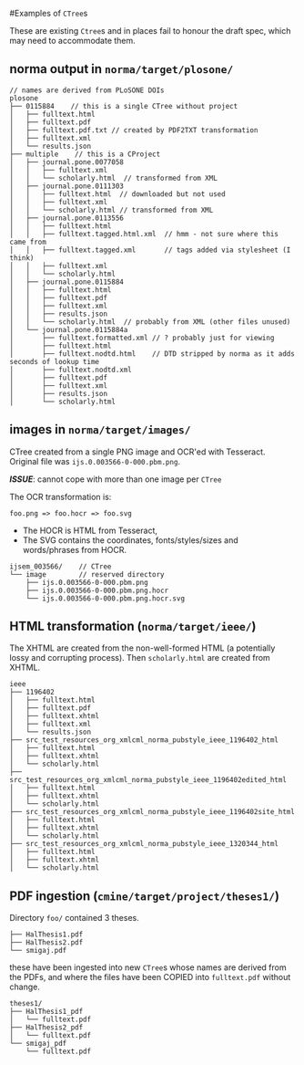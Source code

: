 #Examples of `CTree`s

These are existing `Ctree`s and in places fail to honour the draft spec, which may need to accommodate them.

## norma output in `norma/target/plosone/`

```
// names are derived from PLoSONE DOIs
plosone
├── 0115884    // this is a single CTree without project
│   ├── fulltext.html
│   ├── fulltext.pdf
│   ├── fulltext.pdf.txt // created by PDF2TXT transformation
│   ├── fulltext.xml
│   └── results.json
├── multiple    // this is a CProject
│   ├── journal.pone.0077058
│   │   ├── fulltext.xml
│   │   └── scholarly.html  // transformed from XML
│   ├── journal.pone.0111303
│   │   ├── fulltext.html  // downloaded but not used
│   │   ├── fulltext.xml
│   │   └── scholarly.html // transformed from XML 
│   ├── journal.pone.0113556
│   │   ├── fulltext.html
│   │   ├── fulltext.tagged.html.xml  // hmm - not sure where this came from
│   │   ├── fulltext.tagged.xml       // tags added via stylesheet (I think)
│   │   ├── fulltext.xml
│   │   └── scholarly.html
│   ├── journal.pone.0115884
│   │   ├── fulltext.html
│   │   ├── fulltext.pdf
│   │   ├── fulltext.xml
│   │   ├── results.json
│   │   └── scholarly.html  // probably from XML (other files unused)
│   └── journal.pone.0115884a
│       ├── fulltext.formatted.xml // ? probably just for viewing
│       ├── fulltext.html
│       ├── fulltext.nodtd.html    // DTD stripped by norma as it adds seconds of lookup time
│       ├── fulltext.nodtd.xml
│       ├── fulltext.pdf
│       ├── fulltext.xml
│       ├── results.json
│       └── scholarly.html
```

## images in `norma/target/images/`

CTree created from a single PNG image and OCR'ed with Tesseract. Original file was `ijs.0.003566-0-000.pbm.png`. 

***ISSUE***: cannot cope with more than one image per `CTree`

The OCR transformation is:
```
foo.png => foo.hocr => foo.svg
```

 * The HOCR is HTML from Tesseract, 
 * The SVG contains the coordinates, fonts/styles/sizes and words/phrases from HOCR.

```
ijsem_003566/    // CTree
└── image        // reserved directory
    ├── ijs.0.003566-0-000.pbm.png
    ├── ijs.0.003566-0-000.pbm.png.hocr
    └── ijs.0.003566-0-000.pbm.png.hocr.svg

```

## HTML transformation (`norma/target/ieee/`)

The XHTML are created from the non-well-formed HTML (a potentially lossy and corrupting process). Then
`scholarly.html` are created from XHTML.
```
ieee
├── 1196402
│   ├── fulltext.html
│   ├── fulltext.pdf
│   ├── fulltext.xhtml
│   ├── fulltext.xml
│   └── results.json
├── src_test_resources_org_xmlcml_norma_pubstyle_ieee_1196402_html
│   ├── fulltext.html
│   ├── fulltext.xhtml
│   └── scholarly.html
├── src_test_resources_org_xmlcml_norma_pubstyle_ieee_1196402edited_html
│   ├── fulltext.html
│   ├── fulltext.xhtml
│   └── scholarly.html
├── src_test_resources_org_xmlcml_norma_pubstyle_ieee_1196402site_html
│   ├── fulltext.html
│   ├── fulltext.xhtml
│   └── scholarly.html
├── src_test_resources_org_xmlcml_norma_pubstyle_ieee_1320344_html
│   ├── fulltext.html
│   ├── fulltext.xhtml
│   └── scholarly.html
```

## PDF ingestion (`cmine/target/project/theses1/`)

Directory `foo/` contained 3 theses.
```
├── HalThesis1.pdf
├── HalThesis2.pdf
└── smigaj.pdf
```
these have been ingested into new `CTree`s whose names are derived from the PDFs, and where the files
have been COPIED into `fulltext.pdf` without change.

```
theses1/
├── HalThesis1_pdf
│   └── fulltext.pdf
├── HalThesis2_pdf
│   └── fulltext.pdf
└── smigaj_pdf
    └── fulltext.pdf
```

